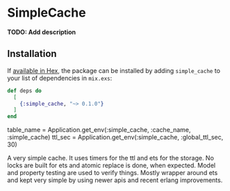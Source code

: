 # SimpleCache

**TODO: Add description**

## Installation

If [available in Hex](https://hex.pm/docs/publish), the package can be installed
by adding `simple_cache` to your list of dependencies in `mix.exs`:

```elixir
def deps do
  [
    {:simple_cache, "~> 0.1.0"}
  ]
end
```

table_name = Application.get_env(:simple_cache, :cache_name, :simple_cache)
ttl_sec = Application.get_env(:simple_cache, :global_ttl_sec, 30)

A very simple cache. It uses timers for the ttl and ets for the storage.
No locks are built for ets and atomic replace is done, when expected.
Model and property testing are used to verify things.
Mostly wrapper around ets and kept very simple by using newer apis and recent erlang improvements.

